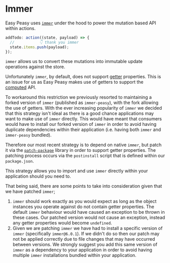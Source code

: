 # Immer

Easy Peasy uses [`immer`](https://github.com/immerjs/immer) under the hood to power the mutation based API within actions.

```javascript
addTodo: action((state, payload) => {
  //           👇 thank you immer
  state.items.push(payload);
});
```

`immer` allows us to convert these mutations into immutable update operations against the store.

Unfortunately `immer`, by default, does not support [getter](https://developer.mozilla.org/en-US/docs/Web/JavaScript/Reference/Functions/get) properties. This is an issue for us as Easy Peasy makes use of getters to support the [computed](/api/docs/computed) API.

To workaround this restriction we previously resorted to maintaining a forked version of `immer` (published as `immer-peasy`), with the fork allowing the use of getters. With the ever increasing popularity of `immer` we decided that this strategy isn't ideal as there is a good chance applications may want to make use of `immer` directly. This would have meant that consumers would have to install our forked version of `immer` in order to avoid having duplicate dependencies within their application (i.e. having both `immer` and `immer-peasy` bundled).

Therefore our most recent strategy is to depend on native `immer`, but patch it via the [`patch-package`](https://github.com/ds300/patch-package) library in order to support getter properties. The patching process occurs via the `postinstall` script that is defined within our `package.json`.

This strategy allows you to import and use `immer` directly within your application should you need to.

That being said, there are some points to take into consideration given that we have patched `immer`;

1. `immer` should work exactly as you would expect as long as the object instances you operate against do not contain getter properties. The default `immer` behaviour would have caused an exception to be thrown in these cases. Our patched version would not cause an exception, instead any getter properties would become `undefined`.
2. Given we are patching `immer` we have had to install a specific version of `immer` (specifically `immer@6.0.1`). If we didn't do so then our patch may not be applied correctly due to file changes that may have occurred between versions. We strongly suggest you add this same version of `immer` as a dependency to your application in order to avoid having multiple `immer` installations bundled within your application.
